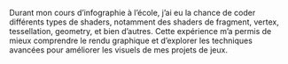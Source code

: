 Durant mon cours d’infographie à l’école, j’ai eu la chance de coder différents types de shaders, notamment des shaders de fragment, vertex, tessellation, geometry, et bien d’autres. Cette expérience m’a permis de mieux comprendre le rendu graphique et d’explorer les techniques avancées pour améliorer les visuels de mes projets de jeux.